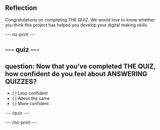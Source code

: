 ## Reflection

Congratulations on completing THE QUIZ. We would love to know whether you think this project has helped you develop your digital making skills.

--- no-print ---

--- quiz ---
---
question: Now that you've completed THE QUIZ, how confident do you feel about ANSWERING QUIZZES?
---

- ( ) Less confident
- ( ) About the same
- ( ) More confident

--- /quiz ---

--- /no-print ---
